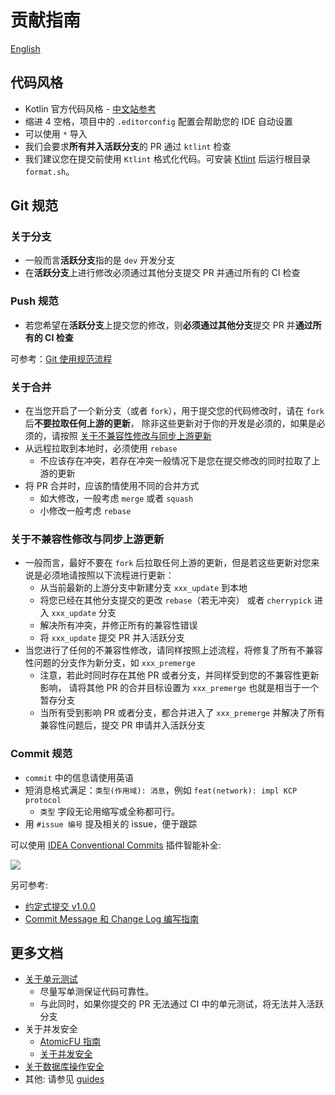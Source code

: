 # 贡献指南

[English](CONTRIBUTING.zh-CN.md)

## 代码风格

- Kotlin 官方代码风格 - [中文站参考](https://www.kotlincn.net/docs/reference/coding-conventions.html)
- 缩进 4 空格，项目中的 `.editorconfig` 配置会帮助您的 IDE 自动设置
- 可以使用 `*` 导入
- 我们会要求**所有并入活跃分支**的 PR 通过 `ktlint` 检查
- 我们建议您在提交前使用 `Ktlint` 格式化代码。可安装 [Ktlint](https://ktlint.github.io/) 后运行根目录 `format.sh`。

## Git 规范

### 关于分支

- 一般而言**活跃分支**指的是 `dev` 开发分支
- 在**活跃分支**上进行修改必须通过其他分支提交 PR 并通过所有的 CI 检查

### Push 规范

- 若您希望在**活跃分支**上提交您的修改，则**必须通过其他分支**提交 PR 并**通过所有的 CI 检查**

可参考：[Git 使用规范流程](https://www.ruanyifeng.com/blog/2015/08/git-use-process.html)

### 关于合并

- 在当您开启了一个新分支（或者 `fork`），用于提交您的代码修改时，请在 `fork` 后**不要拉取任何上游的更新**，
  除非这些更新对于你的开发是必须的，如果是必须的，请按照 [关于不兼容性修改与同步上游更新](#关于不兼容性修改与同步上游更新)
- 从远程拉取到本地时，必须使用 `rebase`
  - 不应该存在冲突，若存在冲突一般情况下是您在提交修改的同时拉取了上游的更新
- 将 PR 合并时，应该酌情使用不同的合并方式
  - 如大修改，一般考虑 `merge` 或者 `squash`
  - 小修改一般考虑 `rebase`

### 关于不兼容性修改与同步上游更新

- 一般而言，最好不要在 `fork` 后拉取任何上游的更新，但是若这些更新对您来说是必须地请按照以下流程进行更新：
  - 从当前最新的上游分支中新建分支 `xxx_update` 到本地
  - 将您已经在其他分支提交的更改 `rebase`（若无冲突） 或者 `cherrypick` 进入 `xxx_update` 分支
  - 解决所有冲突，并修正所有的兼容性错误
  - 将 `xxx_update` 提交 PR 并入活跃分支
- 当您进行了任何的不兼容性修改，请同样按照上述流程，将修复了所有不兼容性问题的分支作为新分支，如 `xxx_premerge`
  - 注意，若此时同时存在其他 PR 或者分支，并同样受到您的不兼容性更新影响，
    请将其他 PR 的合并目标设置为 `xxx_premerge` 也就是相当于一个暂存分支
  - 当所有受到影响 PR 或者分支，都合并进入了 `xxx_premerge` 并解决了所有兼容性问题后，提交 PR 申请并入活跃分支

### Commit 规范

- `commit` 中的信息请使用英语
- 短消息格式满足：`类型(作用域): 消息`，例如 `feat(network): impl KCP protocol`
  - `类型` 字段无论用缩写或全称都可行。
- 用 `#issue 编号` 提及相关的 issue，便于跟踪

可以使用 [IDEA Conventional Commits](https://plugins.jetbrains.com/plugin/13389-conventional-commit)
插件智能补全:

[![](https://user-images.githubusercontent.com/62297254/196744218-e6bad849-5307-4761-a8b6-baa147c1852b.png)](https://plugins.jetbrains.com/plugin/13389-conventional-commit)

另可参考:

- [约定式提交 v1.0.0](https://www.conventionalcommits.org/zh-hans/v1.0.0/)
- [Commit Message 和 Change Log 编写指南](https://www.ruanyifeng.com/blog/2016/01/commit_message_change_log.html)

## 更多文档

- [关于单元测试](guides/unit-test.zh-CN.md)
  - 尽量写单测保证代码可靠性。
  - 与此同时，如果你提交的 PR 无法通过 CI 中的单元测试，将无法并入活跃分支
- 关于并发安全
  - [AtomicFU 指南](guides/kotlin-atomicfu.zh-CN.md)
  - [关于并发安全](guides/concurrency.zh-CN.md)
- [关于数据库操作安全](guides/database.zh-CN.md)
- 其他: 请参见 [guides](./guides)
